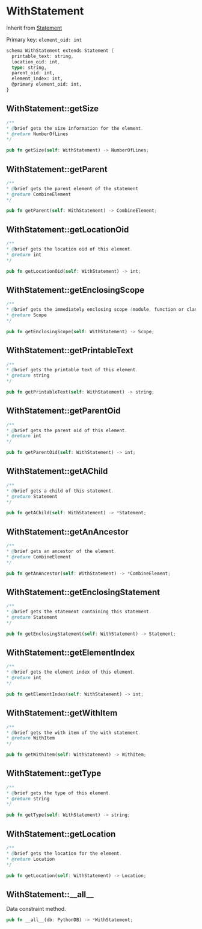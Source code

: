 # WithStatement

Inherit from [Statement](./Statement.md)

Primary key: `element_oid: int`

```rust
schema WithStatement extends Statement {
  printable_text: string,
  location_oid: int,
  type: string,
  parent_oid: int,
  element_index: int,
  @primary element_oid: int,
}
```
## WithStatement::getSize

```java
/**
* @brief gets the size information for the element.
* @return NumberOfLines
*/
```
```rust
pub fn getSize(self: WithStatement) -> NumberOfLines;
```
## WithStatement::getParent

```java
/**
* @brief gets the parent element of the statement
* @return CombineElement 
*/
```
```rust
pub fn getParent(self: WithStatement) -> CombineElement;
```
## WithStatement::getLocationOid

```java
/**
* @brief gets the location oid of this element.
* @return int
*/
```
```rust
pub fn getLocationOid(self: WithStatement) -> int;
```
## WithStatement::getEnclosingScope

```java
/**
* @brief gets the immediately enclosing scope (module, function or class) whose body contains this statement.
* @return Scope 
*/
```
```rust
pub fn getEnclosingScope(self: WithStatement) -> Scope;
```
## WithStatement::getPrintableText

```java
/**
* @brief gets the printable text of this element.
* @return string
*/
```
```rust
pub fn getPrintableText(self: WithStatement) -> string;
```
## WithStatement::getParentOid

```java
/**
* @brief gets the parent oid of this element.
* @return int
*/
```
```rust
pub fn getParentOid(self: WithStatement) -> int;
```
## WithStatement::getAChild

```java
/**
* @brief gets a child of this statement.
* @return Statement 
*/
```
```rust
pub fn getAChild(self: WithStatement) -> *Statement;
```
## WithStatement::getAnAncestor

```java
/**
* @brief gets an ancestor of the element.
* @return CombineElement 
*/
```
```rust
pub fn getAnAncestor(self: WithStatement) -> *CombineElement;
```
## WithStatement::getEnclosingStatement

```java
/**
* @brief gets the statement containing this statement.
* @return Statement 
*/
```
```rust
pub fn getEnclosingStatement(self: WithStatement) -> Statement;
```
## WithStatement::getElementIndex

```java
/**
* @brief gets the element index of this element.
* @return int
*/
```
```rust
pub fn getElementIndex(self: WithStatement) -> int;
```
## WithStatement::getWithItem

```java
/**
* @brief gets the with item of the with statement.
* @return WithItem 
*/
```
```rust
pub fn getWithItem(self: WithStatement) -> WithItem;
```
## WithStatement::getType

```java
/**
* @brief gets the type of this element.
* @return string
*/
```
```rust
pub fn getType(self: WithStatement) -> string;
```
## WithStatement::getLocation

```java
/**
* @brief gets the location for the element.
* @return Location
*/
```
```rust
pub fn getLocation(self: WithStatement) -> Location;
```
## WithStatement::\_\_all\_\_

Data constraint method.

```rust
pub fn __all__(db: PythonDB) -> *WithStatement;
```
